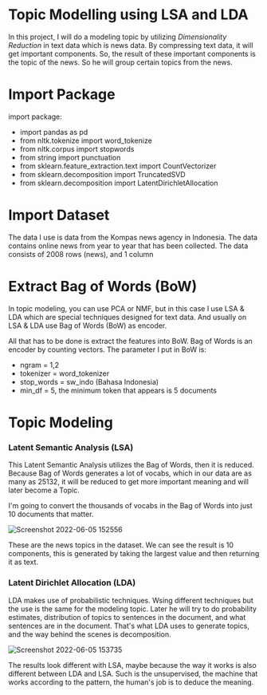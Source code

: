 # Topic Modelling using LSA and LDA
In this project, I will do a modeling topic by utilizing _Dimensionality Reduction_ in text data which is news data. By compressing text data, it will get important components. So, the result of these important components is the topic of the news. So he will group certain topics from the news.

# Import Package
import package:
- import pandas as pd
- from nltk.tokenize import word_tokenize
- from nltk.corpus import stopwords
- from string import punctuation
- from sklearn.feature_extraction.text import CountVectorizer
- from sklearn.decomposition import TruncatedSVD
- from sklearn.decomposition import LatentDirichletAllocation

# Import Dataset
The data I use is data from the Kompas news agency in Indonesia. The data contains online news from year to year that has been collected. The data consists of 2008 rows (news), and 1 column

# Extract Bag of Words (BoW)
In topic modeling, you can use PCA or NMF, but in this case I use LSA & LDA which are special techniques designed for text data. And usually on LSA & LDA use Bag of Words (BoW) as encoder.

All that has to be done is extract the features into BoW. Bag of Words is an encoder by counting vectors.
The parameter I put in BoW is:
- ngram = 1,2 
- tokenizer = word_tokenizer
- stop_words = sw_indo (Bahasa Indonesia)
- min_df = 5, the minimum token that appears is 5 documents

# Topic Modeling
### Latent Semantic Analysis (LSA)
This Latent Semantic Analysis utilizes the Bag of Words, then it is reduced. Because Bag of Words generates a lot of vocabs, which in our data are as many as 25132, it will be reduced to get more important meaning and will later become a Topic.

I'm going to convert the thousands of vocabs in the Bag of Words into just 10 documents that matter.

![Screenshot 2022-06-05 152556](https://user-images.githubusercontent.com/86812576/172042123-8063b4a3-5440-4a04-b881-369304717ef1.png)

These are the news topics in the dataset. We can see the result is 10 components, this is generated by taking the largest value and then returning it as text.

### Latent Dirichlet Allocation (LDA)
LDA makes use of probabilistic techniques. Wsing different techniques but the use is the same for the modeling topic.
Later he will try to do probability estimates, distribution of topics to sentences in the document, and what sentences are in the document. That's what LDA uses to generate topics, and the way behind the scenes is decomposition.

![Screenshot 2022-06-05 153735](https://user-images.githubusercontent.com/86812576/172042499-09db2a32-2f6b-4de8-a1fa-427ed1bc797a.png)

The results look different with LSA, maybe because the way it works is also different between LDA and LSA. Such is the unsupervised, the machine that works according to the pattern, the human's job is to deduce the meaning.
